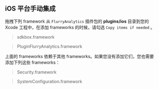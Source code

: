 ## iOS 平台手动集成
拖拽下列 framework 从 `FlurryAnalytics` 插件包的 __plugins/ios__ 目录到您的 Xcode 工程中，在添加 frameworks 的时候，请勾选 `Copy items if needed` 。

> sdkbox.framework

> PluginFlurryAnalytics.framework

上面的 frameworks 依赖于其他 frameworks。如果您没有添加它们，您也需要添加下列这些 frameworks：

> Security.framework

> SystemConfiguration.framework
